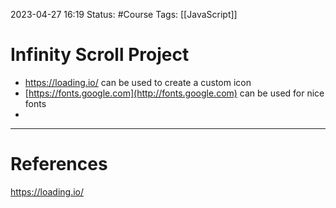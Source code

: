 2023-04-27 16:19
Status: #Course
Tags: [[JavaScript]]

# Infinity Scroll Project

* https://loading.io/ can be used to create a custom icon
* [https://fonts.google.com](http://fonts.google.com) can be used for nice fonts
* 



---
# References
https://loading.io/